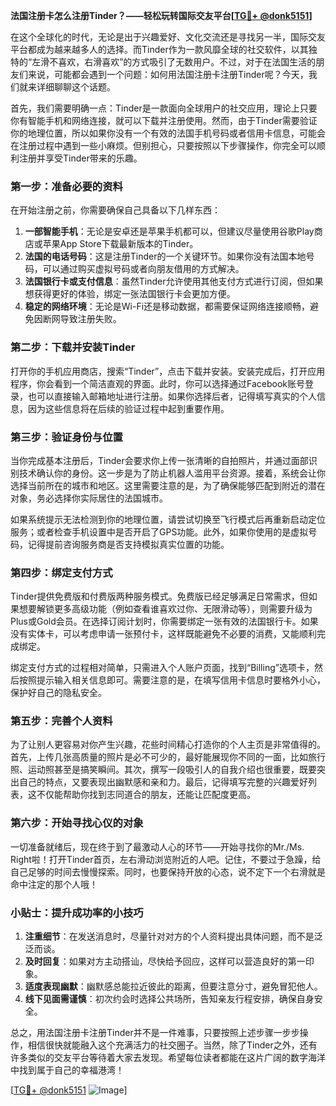 **法国注册卡怎么注册Tinder？——轻松玩转国际交友平台[[TG💪+ @donk5151](https://t.me/s/donk5151)]**

在这个全球化的时代，无论是出于兴趣爱好、文化交流还是寻找另一半，国际交友平台都成为越来越多人的选择。而Tinder作为一款风靡全球的社交软件，以其独特的“左滑不喜欢，右滑喜欢”的方式吸引了无数用户。不过，对于在法国生活的朋友们来说，可能都会遇到一个问题：如何用法国注册卡注册Tinder呢？今天，我们就来详细聊聊这个话题。

首先，我们需要明确一点：Tinder是一款面向全球用户的社交应用，理论上只要你有智能手机和网络连接，就可以下载并注册使用。然而，由于Tinder需要验证你的地理位置，所以如果你没有一个有效的法国手机号码或者信用卡信息，可能会在注册过程中遇到一些小麻烦。但别担心，只要按照以下步骤操作，你完全可以顺利注册并享受Tinder带来的乐趣。

### **第一步：准备必要的资料**
在开始注册之前，你需要确保自己具备以下几样东西：
1. **一部智能手机**：无论是安卓还是苹果手机都可以，但建议尽量使用谷歌Play商店或苹果App Store下载最新版本的Tinder。
2. **法国的电话号码**：这是注册Tinder的一个关键环节。如果你没有法国本地号码，可以通过购买虚拟号码或者向朋友借用的方式解决。
3. **法国银行卡或支付信息**：虽然Tinder允许使用其他支付方式进行订阅，但如果想获得更好的体验，绑定一张法国银行卡会更加方便。
4. **稳定的网络环境**：无论是Wi-Fi还是移动数据，都需要保证网络连接顺畅，避免因断网导致注册失败。

### **第二步：下载并安装Tinder**
打开你的手机应用商店，搜索“Tinder”，点击下载并安装。安装完成后，打开应用程序，你会看到一个简洁直观的界面。此时，你可以选择通过Facebook账号登录，也可以直接输入邮箱地址进行注册。如果你选择后者，记得填写真实的个人信息，因为这些信息将在后续的验证过程中起到重要作用。

### **第三步：验证身份与位置**
当你完成基本注册后，Tinder会要求你上传一张清晰的自拍照片，并通过面部识别技术确认你的身份。这一步是为了防止机器人滥用平台资源。接着，系统会让你选择当前所在的城市和地区。这里需要注意的是，为了确保能够匹配到附近的潜在对象，务必选择你实际居住的法国城市。

如果系统提示无法检测到你的地理位置，请尝试切换至飞行模式后再重新启动定位服务；或者检查手机设置中是否开启了GPS功能。此外，如果你使用的是虚拟号码，记得提前咨询服务商是否支持模拟真实位置的功能。

### **第四步：绑定支付方式**
Tinder提供免费版和付费版两种服务模式。免费版已经足够满足日常需求，但如果想要解锁更多高级功能（例如查看谁喜欢过你、无限滑动等），则需要升级为Plus或Gold会员。在选择订阅计划时，你需要绑定一张有效的法国银行卡。如果没有实体卡，可以考虑申请一张预付卡，这样既能避免不必要的消费，又能顺利完成绑定。

绑定支付方式的过程相对简单，只需进入个人账户页面，找到“Billing”选项卡，然后按照提示输入相关信息即可。需要注意的是，在填写信用卡信息时要格外小心，保护好自己的隐私安全。

### **第五步：完善个人资料**
为了让别人更容易对你产生兴趣，花些时间精心打造你的个人主页是非常值得的。首先，上传几张高质量的照片是必不可少的，最好能展现你不同的一面，比如旅行照、运动照甚至是搞笑瞬间。其次，撰写一段吸引人的自我介绍也很重要，既要突出自己的特点，又要表现出幽默感和亲和力。最后，记得填写完整的兴趣爱好列表，这不仅能帮助你找到志同道合的朋友，还能让匹配度更高。

### **第六步：开始寻找心仪的对象**
一切准备就绪后，现在终于到了最激动人心的环节——开始寻找你的Mr./Ms. Right啦！打开Tinder首页，左右滑动浏览附近的人吧。记住，不要过于急躁，给自己足够的时间去慢慢探索。同时，也要保持开放的心态，说不定下一个右滑就是命中注定的那个人哦！

### **小贴士：提升成功率的小技巧**
1. **注重细节**：在发送消息时，尽量针对对方的个人资料提出具体问题，而不是泛泛而谈。
2. **及时回复**：如果对方主动搭讪，尽快给予回应，这样可以营造良好的第一印象。
3. **适度表现幽默**：幽默感总能拉近彼此的距离，但要注意分寸，避免冒犯他人。
4. **线下见面需谨慎**：初次约会时选择公共场所，告知亲友行程安排，确保自身安全。

总之，用法国注册卡注册Tinder并不是一件难事，只要按照上述步骤一步步操作，相信很快就能融入这个充满活力的社交圈子。当然，除了Tinder之外，还有许多类似的交友平台等待着大家去发现。希望每位读者都能在这片广阔的数字海洋中找到属于自己的幸福港湾！

[[TG💪+ @donk5151](https://t.me/s/donk5151) ![Image](https://i.postimg.cc/rwNCRYN7/Snipaste-2025-04-30-17-27-05.png)]